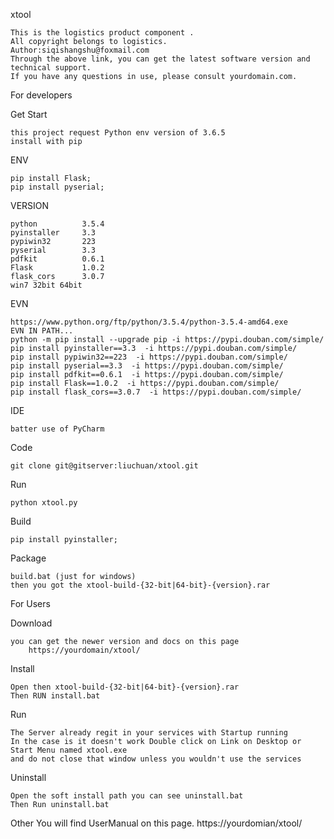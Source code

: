 xtool

    This is the logistics product component .
    All copyright belongs to logistics.
    Author:siqishangshu@foxmail.com
    Through the above link, you can get the latest software version and technical support.
    If you have any questions in use, please consult yourdomain.com.

For developers

Get Start

    this project request Python env version of 3.6.5
    install with pip

ENV

    pip install Flask;
    pip install pyserial;

VERSION

    python          3.5.4 
    pyinstaller     3.3 
    pypiwin32       223 
    pyserial        3.3 
    pdfkit          0.6.1 
    Flask           1.0.2 
    flask_cors      3.0.7 
    win7 32bit 64bit
EVN

    https://www.python.org/ftp/python/3.5.4/python-3.5.4-amd64.exe
    EVN IN PATH...
    python -m pip install --upgrade pip -i https://pypi.douban.com/simple/
    pip install pyinstaller==3.3  -i https://pypi.douban.com/simple/
    pip install pypiwin32==223  -i https://pypi.douban.com/simple/
    pip install pyserial==3.3  -i https://pypi.douban.com/simple/
    pip install pdfkit==0.6.1  -i https://pypi.douban.com/simple/
    pip install Flask==1.0.2  -i https://pypi.douban.com/simple/
    pip install flask_cors==3.0.7  -i https://pypi.douban.com/simple/
    
IDE

    batter use of PyCharm

Code

    git clone git@gitserver:liuchuan/xtool.git

Run

    python xtool.py

Build

    pip install pyinstaller;

Package

    build.bat (just for windows)
    then you got the xtool-build-{32-bit|64-bit}-{version}.rar

For Users

Download

    you can get the newer version and docs on this page
        https://yourdomain/xtool/
Install

    Open then xtool-build-{32-bit|64-bit}-{version}.rar
    Then RUN install.bat

Run

    The Server already regit in your services with Startup running
    In the case is it doesn't work Double click on Link on Desktop or Start Menu named xtool.exe
    and do not close that window unless you wouldn't use the services

Uninstall

    Open the soft install path you can see uninstall.bat
    Then Run uninstall.bat

Other
    You will find UserManual on this page.
    https://yourdomian/xtool/
